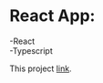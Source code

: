 # React App:
-React
<br>
-Typescript

This project  [link](https://konst1984.github.io/list_of_invitees/).